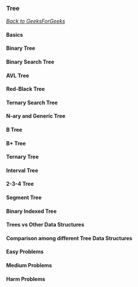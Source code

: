 ### Tree

[_Back to GeeksForGeeks_](../readme.md)

#### Basics
#### Binary Tree
#### Binary Search Tree
#### AVL Tree
#### Red-Black Tree
#### Ternary Search Tree
#### N-ary and Generic Tree
#### B Tree
#### B+ Tree
#### Ternary Tree
#### Interval Tree
#### 2-3-4 Tree
#### Segment Tree
#### Binary Indexed Tree
#### Trees vs Other Data Structures
#### Comparison among different Tree Data Structures
#### Easy Problems
#### Medium Problems
#### Harm Problems
